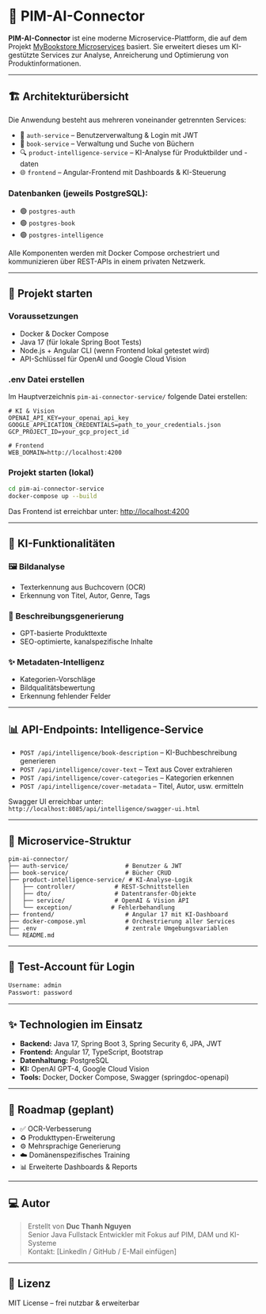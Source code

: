 # 🧠 PIM-AI-Connector

**PIM-AI-Connector** ist eine moderne Microservice-Plattform, die auf dem Projekt [MyBookstore Microservices](https://github.com/thanhtuanh/mybookstore-microservices) basiert. Sie erweitert dieses um KI-gestützte Services zur Analyse, Anreicherung und Optimierung von Produktinformationen.

---

## 🏗️ Architekturübersicht

Die Anwendung besteht aus mehreren voneinander getrennten Services:

- 🔐 `auth-service` – Benutzerverwaltung & Login mit JWT
- 📘 `book-service` – Verwaltung und Suche von Büchern
- 🔍 `product-intelligence-service` – KI-Analyse für Produktbilder und -daten
- 🌐 `frontend` – Angular-Frontend mit Dashboards & KI-Steuerung

### Datenbanken (jeweils PostgreSQL):
- 🟢 `postgres-auth`
- 🟢 `postgres-book`
- 🟢 `postgres-intelligence`

Alle Komponenten werden mit Docker Compose orchestriert und kommunizieren über REST-APIs in einem privaten Netzwerk.

---

## 🚀 Projekt starten

### Voraussetzungen

- Docker & Docker Compose
- Java 17 (für lokale Spring Boot Tests)
- Node.js + Angular CLI (wenn Frontend lokal getestet wird)
- API-Schlüssel für OpenAI und Google Cloud Vision

### .env Datei erstellen

Im Hauptverzeichnis `pim-ai-connector-service/` folgende Datei erstellen:

```env
# KI & Vision
OPENAI_API_KEY=your_openai_api_key
GOOGLE_APPLICATION_CREDENTIALS=path_to_your_credentials.json
GCP_PROJECT_ID=your_gcp_project_id

# Frontend
WEB_DOMAIN=http://localhost:4200
```

### Projekt starten (lokal)

```bash
cd pim-ai-connector-service
docker-compose up --build
```

Das Frontend ist erreichbar unter: [http://localhost:4200](http://localhost:4200)

---

## 🧠 KI-Funktionalitäten

### 🖼️ Bildanalyse
- Texterkennung aus Buchcovern (OCR)
- Erkennung von Titel, Autor, Genre, Tags

### 📑 Beschreibungsgenerierung
- GPT-basierte Produkttexte
- SEO-optimierte, kanalspezifische Inhalte

### ✨ Metadaten-Intelligenz
- Kategorien-Vorschläge
- Bildqualitätsbewertung
- Erkennung fehlender Felder

---

## 📊 API-Endpoints: Intelligence-Service

- `POST /api/intelligence/book-description` – KI-Buchbeschreibung generieren
- `POST /api/intelligence/cover-text` – Text aus Cover extrahieren
- `POST /api/intelligence/cover-categories` – Kategorien erkennen
- `POST /api/intelligence/cover-metadata` – Titel, Autor, usw. ermitteln

Swagger UI erreichbar unter:  
`http://localhost:8085/api/intelligence/swagger-ui.html`

---

## 🚗 Microservice-Struktur

```plaintext
pim-ai-connector/
├── auth-service/                # Benutzer & JWT
├── book-service/                # Bücher CRUD
├── product-intelligence-service/ # KI-Analyse-Logik
│   ├── controller/           # REST-Schnittstellen
│   ├── dto/                  # Datentransfer-Objekte
│   ├── service/              # OpenAI & Vision API
│   └── exception/           # Fehlerbehandlung
├── frontend/                    # Angular 17 mit KI-Dashboard
├── docker-compose.yml           # Orchestrierung aller Services
├── .env                         # zentrale Umgebungsvariablen
└── README.md
```

---

## 👤 Test-Account für Login

```txt
Username: admin
Passwort: password
```

---

## ✨ Technologien im Einsatz

- **Backend:** Java 17, Spring Boot 3, Spring Security 6, JPA, JWT
- **Frontend:** Angular 17, TypeScript, Bootstrap
- **Datenhaltung:** PostgreSQL
- **KI:** OpenAI GPT-4, Google Cloud Vision
- **Tools:** Docker, Docker Compose, Swagger (springdoc-openapi)

---

## 📆 Roadmap (geplant)

- ✅ OCR-Verbesserung
- ♻️ Produkttypen-Erweiterung
- ⚙️ Mehrsprachige Generierung
- ☁️ Domänenspezifisches Training
- 📊 Erweiterte Dashboards & Reports

---

## 💻 Autor

> Erstellt von **Duc Thanh Nguyen**  
> Senior Java Fullstack Entwickler mit Fokus auf PIM, DAM und KI-Systeme  
> Kontakt: [LinkedIn / GitHub / E-Mail einfügen]

---

## 📄 Lizenz

MIT License – frei nutzbar & erweiterbar

